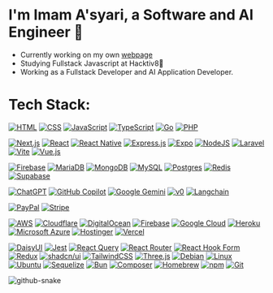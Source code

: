 # I'm Imam A'syari, a Software and AI Engineer 🗿
- Currently working on my own [webpage](https://www.imamasyari.com)
- Studying Fullstack Javascript at Hacktiv8🦊
- Working as a Fullstack Developer and AI Application Developer.


# Tech Stack: 
[![HTML](https://img.shields.io/badge/HTML-%23E34F26.svg?logo=html5&logoColor=white)](#) [![CSS](https://img.shields.io/badge/CSS-1572B6?logo=css3&logoColor=fff)](#) [![JavaScript](https://img.shields.io/badge/JavaScript-F7DF1E?logo=javascript&logoColor=000)](#) [![TypeScript](https://img.shields.io/badge/TypeScript-3178C6?logo=typescript&logoColor=fff)](#) [![Go](https://img.shields.io/badge/Go-%2300ADD8.svg?&logo=go&logoColor=white)](#) [![PHP](https://img.shields.io/badge/php-%23777BB4.svg?&logo=php&logoColor=white)](#)

[![Next.js](https://img.shields.io/badge/Next.js-black?logo=next.js&logoColor=white)](#) [![React](https://img.shields.io/badge/React-%2320232a.svg?logo=react&logoColor=%2361DAFB)](#) [![React Native](https://img.shields.io/badge/React_Native-%2320232a.svg?logo=react&logoColor=%2361DAFB)](#) [![Express.js](https://img.shields.io/badge/Express.js-%23404d59.svg?logo=express&logoColor=%2361DAFB)](#) [![Expo](https://img.shields.io/badge/Expo-000020?logo=expo&logoColor=fff)](#) [![NodeJS](https://img.shields.io/badge/Node.js-6DA55F?logo=node.js&logoColor=white)](#) [![Laravel](https://img.shields.io/badge/Laravel-%23FF2D20.svg?logo=laravel&logoColor=white)](#) [![Vite](https://img.shields.io/badge/Vite-646CFF?logo=vite&logoColor=fff)](#) [![Vue.js](https://img.shields.io/badge/Vue.js-4FC08D?logo=vuedotjs&logoColor=fff)](#) 

[![Firebase](https://img.shields.io/badge/Firebase-039BE5?logo=Firebase&logoColor=white)](#) [![MariaDB](https://img.shields.io/badge/MariaDB-003545?logo=mariadb&logoColor=white)](#)  [![MongoDB](https://img.shields.io/badge/MongoDB-%234ea94b.svg?logo=mongodb&logoColor=white)](#) [![MySQL](https://img.shields.io/badge/MySQL-4479A1?logo=mysql&logoColor=fff)](#) [![Postgres](https://img.shields.io/badge/Postgres-%23316192.svg?logo=postgresql&logoColor=white)](#) [![Redis](https://img.shields.io/badge/Redis-%23DD0031.svg?logo=redis&logoColor=white)](#) [![Supabase](https://img.shields.io/badge/Supabase-3FCF8E?logo=supabase&logoColor=fff)](#) 

[![ChatGPT](https://img.shields.io/badge/ChatGPT-74aa9c?logo=openai&logoColor=white)](#) [![GitHub Copilot](https://img.shields.io/badge/GitHub%20Copilot-000?logo=githubcopilot&logoColor=fff)](#)  [![Google Gemini](https://img.shields.io/badge/Google%20Gemini-886FBF?logo=googlegemini&logoColor=fff)](#) [![v0](https://img.shields.io/badge/v0-000?logo=v0&logoColor=fff)](#) [![Langchain](https://img.shields.io/badge/LangChain-ffffff?logo=langchain&logoColor=green)](#)

[![PayPal](https://img.shields.io/badge/PayPal-003087?logo=paypal&logoColor=fff)](#) [![Stripe](https://img.shields.io/badge/Stripe-5851DD?logo=stripe&logoColor=fff)](#) 

[![AWS](https://img.shields.io/badge/AWS-%23FF9900.svg?logo=amazon-web-services&logoColor=white)](#) [![Cloudflare](https://img.shields.io/badge/Cloudflare-F38020?logo=Cloudflare&logoColor=white)](#) [![DigitalOcean](https://img.shields.io/badge/DigitalOcean-%230167ff.svg?logo=digitalOcean&logoColor=white)](#) [![Firebase](https://img.shields.io/badge/Firebase-039BE5?logo=Firebase&logoColor=white)](#) [![Google Cloud](https://img.shields.io/badge/Google%20Cloud-%234285F4.svg?logo=google-cloud&logoColor=white)](#) [![Heroku](https://img.shields.io/badge/Heroku-430098?logo=heroku&logoColor=fffe)](#) [![Microsoft Azure](https://custom-icon-badges.demolab.com/badge/Microsoft%20Azure-0089D6?logo=msazure&logoColor=white)](#) [![Hostinger](https://img.shields.io/badge/Hostinger-673DE6?logo=hostinger&logoColor=fff)](#) [![Vercel](https://img.shields.io/badge/Vercel-%23000000.svg?logo=vercel&logoColor=white)](#) 

[![DaisyUI](https://img.shields.io/badge/DaisyUI-5A0EF8?logo=daisyui&logoColor=fff)](#) [![Jest](https://img.shields.io/badge/Jest-C21325?logo=jest&logoColor=fff)](#) [![React Query](https://img.shields.io/badge/React%20Query-FF4154?logo=reactquery&logoColor=fff)](#) [![React Router](https://img.shields.io/badge/React_Router-CA4245?logo=react-router&logoColor=white)](#) [![React Hook Form](https://img.shields.io/badge/React%20Hook%20Form-EC5990?logo=reacthookform&logoColor=fff)](#)  [![Redux](https://img.shields.io/badge/Redux-764ABC?logo=redux&logoColor=fff)](#) [![shadcn/ui](https://img.shields.io/badge/shadcn%2Fui-000?logo=shadcnui&logoColor=fff)](#) [![TailwindCSS](https://img.shields.io/badge/Tailwind%20CSS-%2338B2AC.svg?logo=tailwind-css&logoColor=white)](#) [![Three.js](https://img.shields.io/badge/Three.js-000?logo=threedotjs&logoColor=fff)](#) [![Debian](https://img.shields.io/badge/Debian-A81D33?logo=debian&logoColor=fff)](#) [![Linux](https://img.shields.io/badge/Linux-FCC624?logo=linux&logoColor=black)](#) [![Ubuntu](https://img.shields.io/badge/Ubuntu-E95420?logo=ubuntu&logoColor=white)](#) [![Sequelize](https://img.shields.io/badge/Sequelize-52B0E7?logo=sequelize&logoColor=fff)](#) [![Bun](https://img.shields.io/badge/Bun-000?logo=bun&logoColor=fff)](#) [![Composer](https://img.shields.io/badge/Composer-885630?logo=composer&logoColor=fff)](#) [![Homebrew](https://img.shields.io/badge/Homebrew-FBB040?logo=homebrew&logoColor=fff)](#) [![npm](https://img.shields.io/badge/npm-CB3837?logo=npm&logoColor=fff)](#)  [![Git](https://img.shields.io/badge/Git-F05032?logo=git&logoColor=fff)](#) 







<picture>
  <source media="(prefers-color-scheme: dark)" srcset="https://raw.githubusercontent.com/tobiasmeyhoefer/tobiasmeyhoefer/output/github-snake-dark.svg" />
  <source media="(prefers-color-scheme: light)" srcset="https://raw.githubusercontent.com/tobiasmeyhoefer/tobiasmeyhoefer/output/github-snake.svg" />
  <img alt="github-snake" src="https://raw.githubusercontent.com/tobiasmeyhoefer/tobiasmeyhoefer/output/github-snake.svg" />
</picture>

